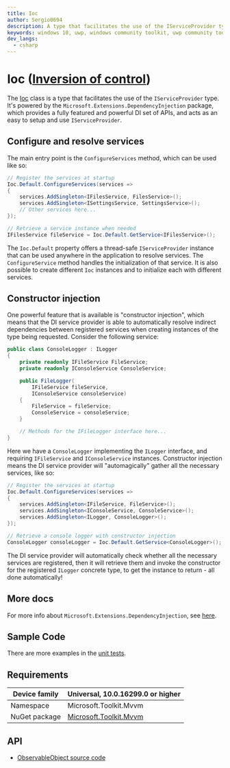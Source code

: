 ```yaml
---
title: Ioc
author: Sergio0694
description: A type that facilitates the use of the IServiceProvider type
keywords: windows 10, uwp, windows community toolkit, uwp community toolkit, uwp toolkit, mvvm, service, dependency injection, net core, net standard
dev_langs:
  - csharp
---
```


# Ioc ([Inversion of control](https://en.wikipedia.org/wiki/Inversion_of_control))

The [Ioc](https://docs.microsoft.com/dotnet/api/microsoft.toolkit.mvvm.DependencyInjection.Ioc) class is a type that facilitates the use of the `IServiceProvider` type. It's powered by the `Microsoft.Extensions.DependencyInjection` package, which provides a fully featured and powerful DI set of APIs, and acts as an easy to setup and use `IServiceProvider`.

## Configure and resolve services

The main entry point is the `ConfigureServices` method, which can be used like so:

```csharp
// Register the services at startup
Ioc.Default.ConfigureServices(services =>
{
    services.AddSingleton<IFilesService, FilesService>();
    services.AddSingleton<ISettingsService, SettingsService>();
    // Other services here...
});

// Retrieve a service instance when needed
IFilesService fileService = Ioc.Default.GetService<IFilesService>();
```

The `Ioc.Default` property offers a thread-safe `IServiceProvider` instance that can be used anywhere in the application to resolve services. The `ConfigureService` method handles the initialization of that service. It is also possible to create different `Ioc` instances and to initialize each with different services.

## Constructor injection

One powerful feature that is available is "constructor injection", which means that the DI service provider is able to automatically resolve indirect dependencies between registered services when creating instances of the type being requested. Consider the following service:

```csharp
public class ConsoleLogger : ILogger
{
    private readonly IFileService FileService;
    private readonly IConsoleService ConsoleService;

    public FileLogger(
        IFileService fileService,
        IConsoleService consoleService)
    {
        FileService = fileService;
        ConsoleService = consoleService;
    }

    // Methods for the IFileLogger interface here...
}
```

Here we have a `ConsoleLogger` implementing the `ILogger` interface, and requiring `IFileService` and `IConsoleService` instances. Constructor injection means the DI service provider will "automagically" gather all the necessary services, like so:

```csharp
// Register the services at startup
Ioc.Default.ConfigureServices(services =>
{
    services.AddSingleton<IFileService, FileService>();
    services.AddSingleton<IConsoleService, ConsoleService>();
    services.AddSingleton<ILogger, ConsoleLogger>();
});

// Retrieve a console logger with constructor injection
ConsoleLogger consoleLogger = Ioc.Default.GetService<ConsoleLogger>();
```

The DI service provider will automatically check whether all the necessary services are registered, then it will retrieve them and invoke the constructor for the registered `ILogger` concrete type, to get the instance to return - all done automatically!

## More docs

For more info about `Microsoft.Extensions.DependencyInjection`, see [here](https://docs.microsoft.com/aspnet/core/fundamentals/dependency-injection).

## Sample Code

There are more examples in the [unit tests](https://github.com/Microsoft/WindowsCommunityToolkit//blob/master/UnitTests/UnitTests.Shared/Mvvm).

## Requirements

| Device family | Universal, 10.0.16299.0 or higher |
| --- | --- |
| Namespace | Microsoft.Toolkit.Mvvm |
| NuGet package | [Microsoft.Toolkit.Mvvm](https://www.nuget.org/packages/Microsoft.Toolkit.Mvvm/) |

## API

* [ObservableObject source code](https://github.com/Microsoft/WindowsCommunityToolkit//blob/master/Microsoft.Toolkit.Mvvm/ComponentModel/ObservableObject.cs)
